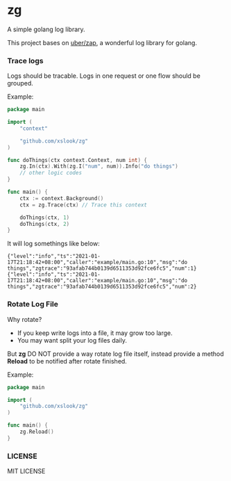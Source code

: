 # zg
A simple golang log library.


This project bases on [uber/zap](https://github.com/uber-go/zap), a wonderful log library for golang.


### Trace logs
Logs should be tracable. Logs in one request or one flow should be grouped.

Example:
```go
package main

import (
    "context"

    "github.com/xslook/zg"
)

func doThings(ctx context.Context, num int) {
    zg.In(ctx).With(zg.I("num", num)).Info("do things")
    // other logic codes
}

func main() {
    ctx := context.Background()
    ctx = zg.Trace(ctx) // Trace this context

    doThings(ctx, 1)
    doThings(ctx, 2)
}
```
It will log somethings like below:
```
{"level":"info","ts":"2021-01-17T21:18:42+08:00","caller":"example/main.go:10","msg":"do things","zgtrace":"93afab744b0139d6511353d92fce6fc5","num":1}
{"level":"info","ts":"2021-01-17T21:18:42+08:00","caller":"example/main.go:10","msg":"do things","zgtrace":"93afab744b0139d6511353d92fce6fc5","num":2}
```


### Rotate Log File
Why rotate?

- If you keep write logs into a file, it may grow too large.
- You may want split your log files daily.

But **zg** DO NOT provide a way rotate log file itself, instead provide a method **Reload**
to be notified after rotate finished.

Example:
```go
package main

import (
    "github.com/xslook/zg"
)

func main() {
    zg.Reload()
}
```



### LICENSE
MIT LICENSE

